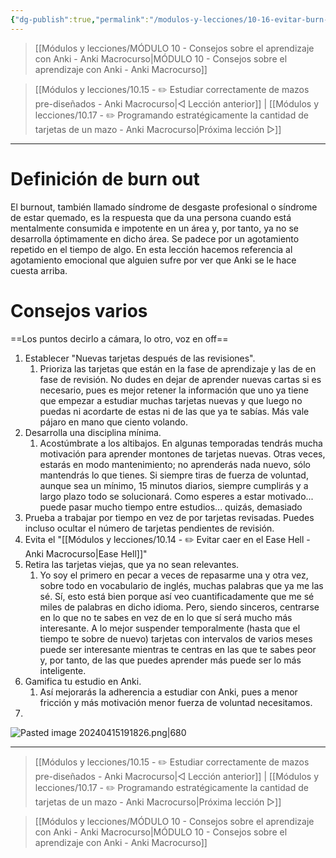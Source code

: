 ```yaml
---
{"dg-publish":true,"permalink":"/modulos-y-lecciones/10-16-evitar-burn-out-al-estudiar-mucho-con-anki-anki-macrocurso/","noteIcon":"","updated":"2024-05-22T21:23:29.115+02:00"}
---
```



> [[Módulos y lecciones/MÓDULO 10 - Consejos sobre el aprendizaje con Anki - Anki Macrocurso\|MÓDULO 10 - Consejos sobre el aprendizaje con Anki - Anki Macrocurso]]

> [[Módulos y lecciones/10.15 - ✏️ Estudiar correctamente de mazos pre-diseñados - Anki Macrocurso\|◁ Lección anterior]] | [[Módulos y lecciones/10.17 - ✏️ Programando estratégicamente la cantidad de tarjetas de un mazo - Anki Macrocurso\|Próxima lección ▷]]

---

# Definición de burn out
El burnout, también llamado síndrome de desgaste profesional o síndrome de estar quemado, es la respuesta que da una persona cuando está mentalmente consumida e impotente en un área y, por tanto, ya no se desarrolla óptimamente en dicho área. Se padece por un agotamiento repetido en el tiempo de algo. En esta lección hacemos referencia al agotamiento emocional que alguien sufre por ver que Anki se le hace cuesta arriba.

# Consejos varios
==Los puntos decirlo a cámara, lo otro, voz en off==

1. Establecer "Nuevas tarjetas después de las revisiones".
	1. Prioriza las tarjetas que están en la fase de aprendizaje y las de en fase de revisión. No dudes en dejar de aprender nuevas cartas si es necesario, pues es mejor retener la información que uno ya tiene que empezar a estudiar muchas tarjetas nuevas y que luego no puedas ni acordarte de estas ni de las que ya te sabías. Más vale pájaro en mano que ciento volando.
2. Desarrolla una disciplina mínima.
	1. Acostúmbrate a los altibajos. En algunas temporadas tendrás mucha motivación para aprender montones de tarjetas nuevas. Otras veces, estarás en modo mantenimiento; no aprenderás nada nuevo, sólo mantendrás lo que tienes. Si siempre tiras de fuerza de voluntad, aunque sea un mínimo, 15 minutos diarios, siempre cumplirás y a largo plazo todo se solucionará. Como esperes a estar motivado... puede pasar mucho tiempo entre estudios... quizás, demasiado
3. Prueba a trabajar por tiempo en vez de por tarjetas revisadas. Puedes incluso ocultar el número de tarjetas pendientes de revisión.
4. Evita el "[[Módulos y lecciones/10.14 - ✏️ Evitar caer en el Ease Hell - Anki Macrocurso\|Ease Hell]]"
5. Retira las tarjetas viejas, que ya no sean relevantes.
	1. Yo soy el primero en pecar a veces de repasarme una y otra vez, sobre todo en vocabulario de inglés, muchas palabras que ya me las sé. Sí, esto está bien porque así veo cuantificadamente que me sé miles de palabras en dicho idioma. Pero, siendo sinceros, centrarse en lo que no te sabes en vez de en lo que sí será mucho más interesante. A lo mejor suspender temporalmente (hasta que el tiempo te sobre de nuevo) tarjetas con intervalos de varios meses puede ser interesante mientras te centras en las que te sabes peor y, por tanto, de las que puedes aprender más puede ser lo más inteligente.
6. Gamifica tu estudio en Anki.
	1. Así mejorarás la adherencia a estudiar con Anki, pues a menor fricción y más motivación menor fuerza de voluntad necesitamos.
7. 

![Pasted image 20240415191826.png|680](/img/user/ANEXOS/Pasted%20image%2020240415191826.png)


---

> [[Módulos y lecciones/10.15 - ✏️ Estudiar correctamente de mazos pre-diseñados - Anki Macrocurso\|◁ Lección anterior]] | [[Módulos y lecciones/10.17 - ✏️ Programando estratégicamente la cantidad de tarjetas de un mazo - Anki Macrocurso\|Próxima lección ▷]]

> [[Módulos y lecciones/MÓDULO 10 - Consejos sobre el aprendizaje con Anki - Anki Macrocurso\|MÓDULO 10 - Consejos sobre el aprendizaje con Anki - Anki Macrocurso]]